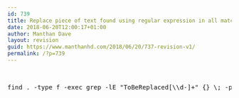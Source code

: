 ```yaml
---
id: 739
title: Replace piece of text found using regular expression in all matching files in a folder
date: 2018-06-20T12:00:17+01:00
author: Manthan Dave
layout: revision
guid: https://www.manthanhd.com/2018/06/20/737-revision-v1/
permalink: /?p=739
---
```

&nbsp;
<pre class="lang:sh decode:true ">find . -type f -exec grep -lE "ToBeReplaced[\\d-]+" {} \; -print | uniq | xargs -n 1 -I {} sed -Ei '' 's/(ToBeReplaced[\\d-]+)/WithSomething/g' "{}"</pre>
&nbsp;

&nbsp;